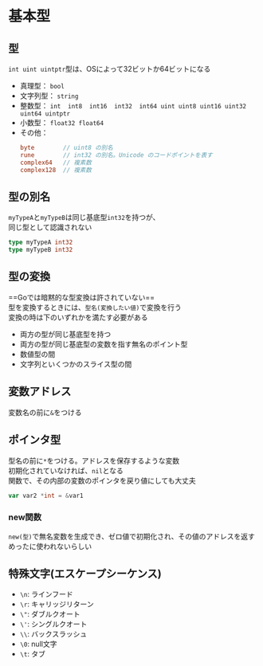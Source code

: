# 基本型

## 型

`int uint uintptr`型は、OSによって32ビットか64ビットになる
- 真理型： `bool`
- 文字列型： `string`
- 整数型： `int  int8  int16  int32  int64 uint uint8 uint16 uint32 uint64 uintptr`
- 小数型： `float32 float64`
- その他：
    ```go
    byte        // uint8 の別名
    rune        // int32 の別名。Unicode のコードポイントを表す
    complex64   // 複素数
    complex128  // 複素数
    ```

## 型の別名

`myTypeA`と`myTypeB`は同じ基底型`int32`を持つが、  
同じ型として認識されない
```go
type myTypeA int32
type myTypeB int32
```

## 型の変換

==Goでは暗黙的な型変換は許されていない==  
型を変換するときには、`型名(変換したい値)`で変換を行う  
変換の時は下のいずれかを満たす必要がある
- 両方の型が同じ基底型を持つ
- 両方の型が同じ基底型の変数を指す無名のポイント型
- 数値型の間
- 文字列といくつかのスライス型の間

## 変数アドレス

変数名の前に`&`をつける

## ポインタ型

型名の前に`*`をつける。アドレスを保存するような変数  
初期化されていなければ、`nil`となる  
関数で、その内部の変数のポインタを戻り値にしても大丈夫
```go
var var2 *int = &var1
```

### new関数

`new(型)`で無名変数を生成でき、ゼロ値で初期化され、その値のアドレスを返す  
めったに使われないらしい

## 特殊文字(エスケープシーケンス)

- `\n`: ラインフード
- `\r`: キャリッジリターン
- `\"`: ダブルクオート
- `\'`: シングルクオート
- `\\`: バックスラッシュ
- `\0`: null文字
- `\t`: タブ
